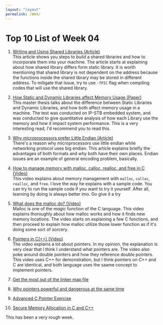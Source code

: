 ```yaml
---
layout: "layout"
permalink: /W04/
---
```


# Top 10 List of Week 04

1. [Writing and Using Shared Libraries (Article)](https://www.informit.com/articles/article.aspx?p=22424)<br>
This article shows you steps to build a shared libraries and how to incorporate
them into your machine. The article starts at explaining about how shared
library differs form static library. It is worth mentioning that shared library 
is not dependent on the address because the functions inside the shared library 
may be stored in different address. To mitigate that issue, try to use `-fPIC` 
flag when compiling codes that will use the shared library.

2. [How Static and Dynamic Libraries affect Memory Usage (Paper)](https://publications.lib.chalmers.se/records/fulltext/127837.pdf)<br>
This master thesis talks about the difference between Static Libraries and 
Dynamic Libraries, and how both affect memory usage in a machine. The test was 
conducted on IP-STB embedded system, and was conducted to give quantitative 
analysis of how each Library use the memory and how it impact system 
performance. This is a very interesting read, I'd recommend you to read this. 

3. [Why microprocessors prefer Little Endian (Article)](https://betterexplained.com/articles/understanding-big-and-little-endian-byte-order/)<br>
There's a reason why microprocessors use little endian while networking protocol
uses big endian. This article explains briefly the advantages of both formats 
and why both have their own places. Endian issues are an example of general
encoding problem, basically. 

4. [How to manage memory with malloc, calloc, realloc, and free in C (Video)](https://www.youtube.com/watch?v=lQP4X3odvHE)<br>
This video explains about memory management with `malloc`, `calloc`, `realloc`,
and `free`. I love the way he explains with a sample code. You can try to run
the sample code if you want to try it yourself. After all, learning by doing is
always better imo. Go give it a try

5. [What does the malloc do? (Video)](https://www.youtube.com/watch?v=HPDBOhiKaD8)<br>
Malloc is one of the *magic* function of the C language. This video explains 
thoroughly about how malloc works and how it finds new memory locations. The 
video starts on explaining a few C functions, and then proceed to explain how
malloc utilize those lower function as if it's doing some sort of sorcery. 

6. [Pointers in C(++) (Video)](https://en.wikipedia.org/wiki/6)<br>
The video explains a lot about pointers. In my opinion, the explanation is very 
clear that I think I understand what pointers are. The video also poke around
double pointers and how they reference double pointers. This video uses C++ for
demonstration, but I think pointers on C++ and C are identical, and both
language uses the saame concept to implement pointers.

7. [Get the most out of the linker map file](https://interrupt.memfault.com/blog/get-the-most-out-of-the-linker-map-file)<br>


8. [Why pointers powerful and dangerous at the same time](http://wrigstad.com/ioopm18/pointers.html)<br>


9. [Advanced C Pointer Exercise](https://www.geeksforgeeks.org/c-language-2-gq/advanced-pointer-c-gq/)<br>

10. [Secure Memory Allocation in C and C++](https://www.codeproject.com/Articles/13853/Secure-Coding-Best-Practices-for-Memory-Allocation)<br>

This has been a very rough week.

